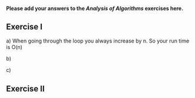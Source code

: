 #### Please add your answers to the ***Analysis of  Algorithms*** exercises here.

## Exercise I

a) When going through the loop you always increase by n. So your run time is O(n)


b) 


c)

## Exercise II



